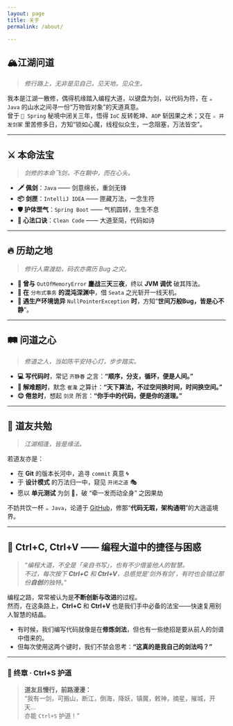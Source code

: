 ```yaml
---
layout: page
title: 关于
permalink: /about/

---
```


## **🏔️江湖问道**
> *修行路上，无非是见自己，见天地，见众生。*

   我本是江湖一散修，偶得机缘踏入编程大道，以键盘为剑，以代码为符，在 `☕ Java` 的山水之间寻一份“万物皆对象”的天道真意。  
曾于 `🌿 Spring` 秘境中闭关三年，悟得 `IoC` 反转乾坤、`AOP` 斩因果之术；又在 `⚔️ 并发剑冢` 里苦修多日，方知“锁如心魔，线程似众生，一念阻塞，万法皆空”。

---

## **⚔️ 本命法宝**
> *剑修的本命飞剑，不在鞘中，而在心头。*

- **🗡️ 佩剑**：`Java` —— 剑意绵长，重剑无锋  
- **📦 剑匣**：`IntelliJ IDEA` —— 匣藏万法，一念生符  
- **🛡️ 护体罡气**：`Spring Boot` —— 气机圆转，生生不息  
- **📖 心法口诀**：`Clean Code` —— 大道至简，代码如诗

---

## **🔥 历劫之地**
> *修行人需渡劫，码农亦需历 Bug 之灾。*

- **🤯 曾与** `OutOfMemoryError` **鏖战三天三夜**，终以 **JVM 调优** 破其阵法。  
- **🌊 在** `分布式事务` **的混沌深渊中**，借 `Seata` 之光斩开一线天机。  
- **👀 遇生产环境诡异** `NullPointerException` **时**，方知“**世间万般Bug，皆是心不静**”。

---

## **🛤️ 问道之心**
> *修道之人，当如陈平安持心灯，步步踏实。*

- **💻 写代码时**，常记 `齐静春` 之言：**“顺序，分支，循环，便是人间。”**  
- **📐 解难题时**，默念 `崔瀺` 之算计：**“天下算法，不过空间换时间，时间换空间。”**  
- **😌 倦怠时**，想起 `剑灵` 所言：**“你手中的代码，便是你的道理。”**

---

## **🍵 道友共勉**
> *江湖相逢，皆是缘法。*

若道友亦是：  
- 在 **Git** 的版本长河中，追寻 `commit` 真意 🌀  
- 于 **设计模式** 的万法归一中，窥见 `开闭之道` 🎭  
- 愿以 **单元测试** 为剑 🏹，破 “牵一发而动全身” 之因果劫  

不妨共饮一杯 `☕ Java`，论道于 [GitHub](https://github.com/GuoHuaijian)，修那“**代码无瑕，架构通明**”的大逍遥境界。

---

## **🍃 Ctrl+C, Ctrl+V** —— 编程大道中的**捷径与困惑**
> *“编程大道，不全是「亲自书写」，也有不少借鉴他人的智慧。*  
> *不过，每次按下 **Ctrl+C** 和 **Ctrl+V**，总感觉是‘剑外有剑’，有时也会错过那份**自创**的独特*。”

编程之路，常常被认为是**不断创新与改进**的过程。  
然而，在这条路上，**Ctrl+C** 和 **Ctrl+V** 也是我们手中必备的法宝——快速复用别人智慧的结晶。  
- 有时候，我们编写代码就像是在**修炼剑法**，但也有一些绝招是要从前人的剑谱中借来的。  
- 但每次使用这两个键时，我们不禁会思考：**“这真的是我自己的剑法吗？”**

---

### **🚀 终章 · Ctrl+S 护道**
> **道友且慢行，前路漫漫：**  
> “我有一剑，可搬山，断江，倒海，降妖，镇魔，敕神，摘星，摧城，开天…  
> 亦能 `Ctrl+S` 护道！”
